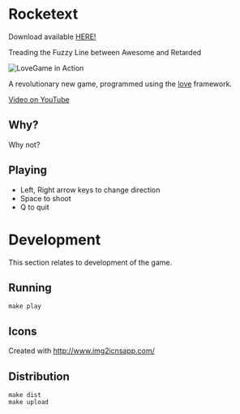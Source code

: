 Rocketext
=========

Download available [HERE!](http://rocketext.s3.amazonaws.com/RockeText.dmg)

Treading the Fuzzy Line between Awesome and Retarded

<img src="https://raw.github.com/sordina/LoveGame/master/images/screenshot.png" alt="LoveGame in Action" />

A revolutionary new game, programmed using the [love](love2d.org) framework.

[Video on YouTube](http://youtu.be/qZxG9MTzfvY)

## Why?

Why not?

## Playing

* Left, Right arrow keys to change direction
* Space to shoot
* Q to quit

# Development

This section relates to development of the game.

## Running

    make play

## Icons

Created with http://www.img2icnsapp.com/

## Distribution

    make dist
    make upload
